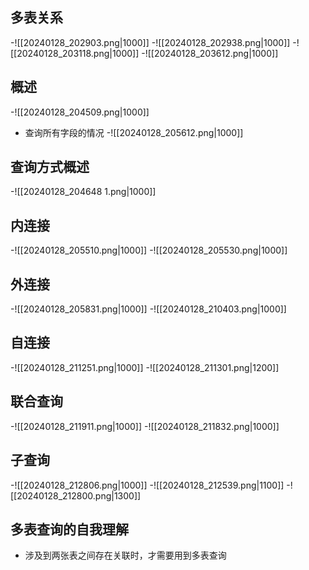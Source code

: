 ## 多表关系
-![[20240128_202903.png|1000]]
-![[20240128_202938.png|1000]]
-![[20240128_203118.png|1000]]
-![[20240128_203612.png|1000]]
## 概述
-![[20240128_204509.png|1000]]
- 查询所有字段的情况
-![[20240128_205612.png|1000]]
## 查询方式概述
-![[20240128_204648 1.png|1000]]
## 内连接
-![[20240128_205510.png|1000]]
-![[20240128_205530.png|1000]]
## 外连接
-![[20240128_205831.png|1000]]
-![[20240128_210403.png|1000]]
## 自连接
-![[20240128_211251.png|1000]]
-![[20240128_211301.png|1200]]
## 联合查询
-![[20240128_211911.png|1000]]
-![[20240128_211832.png|1000]]
## 子查询
-![[20240128_212806.png|1000]]
-![[20240128_212539.png|1100]]
-![[20240128_212800.png|1300]]
## 多表查询的自我理解
- 涉及到两张表之间存在关联时，才需要用到多表查询